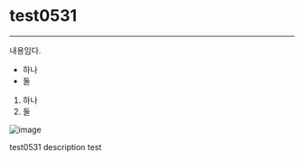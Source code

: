 # test0531
---
내용임다.
* 하나
* 둘
1. 하나
2. 둘

![image](https://github.com/sshwas/test0531/assets/24989554/c89846b8-cb39-4a1e-a167-2b37ff2addb7)





test0531 description test
